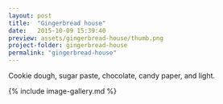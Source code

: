 ```yaml
---
layout: post
title:  "Gingerbread house"
date:   2015-10-09 15:39:40
preview: assets/gingerbread-house/thumb.png
project-folder: gingerbread-house
permalink: "gingerbread-house"
---
```


Cookie dough, sugar paste, chocolate, candy paper, and light.

{% include image-gallery.md %}
